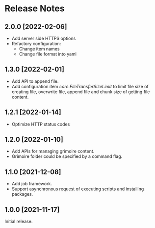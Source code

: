 # Release Notes

## 2.0.0 [2022-02-06]

- Add server side HTTPS options
- Refactory configuration:
    - Change item names
    - Change file format into yaml

## 1.3.0 [2022-02-01]

- Add API to append file.
- Add configuration item *core.FileTransferSizeLimit* to limit file size of creating file, overwrite file, append file and chunk size of getting file content.

## 1.2.1 [2022-01-14]

- Optimize HTTP status codes

## 1.2.0 [2022-01-10]

- Add APIs for managing grimoire content.
- Grimoire folder could be specified by a command flag.

## 1.1.0 [2021-12-08]

- Add job framework.
- Support asynchronous request of executing scripts and installing packages.

## 1.0.0 [2021-11-17]

Initial release.
